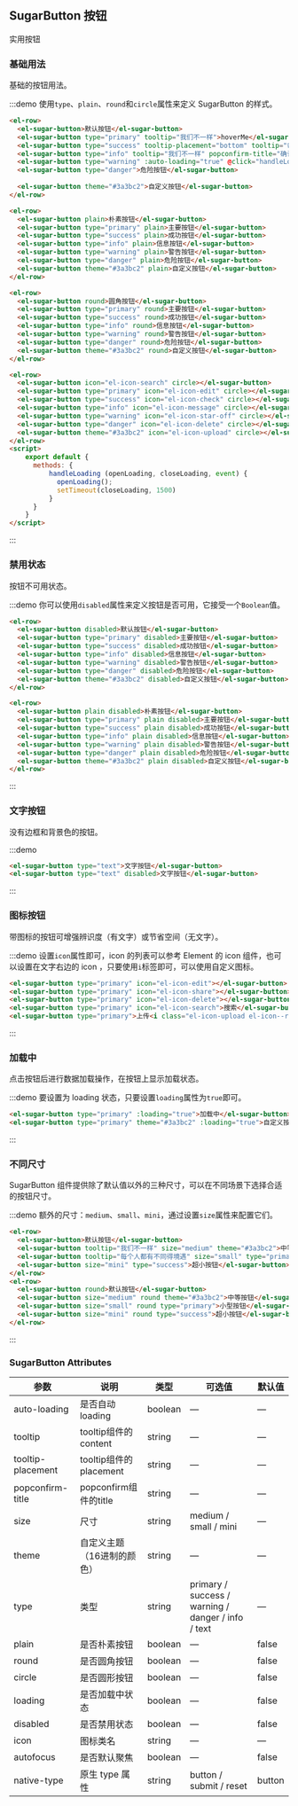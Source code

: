 ## SugarButton 按钮
实用按钮

### 基础用法

基础的按钮用法。

:::demo 使用`type`、`plain`、`round`和`circle`属性来定义 SugarButton 的样式。

```html
<el-row>
  <el-sugar-button>默认按钮</el-sugar-button>
  <el-sugar-button type="primary" tooltip="我们不一样">hoverMe</el-sugar-button>
  <el-sugar-button type="success" tooltip-placement="bottom" tooltip="每个人都有不同的境遇">hoverMe</el-sugar-button>
  <el-sugar-button type="info" tooltip="我们不一样" popconfirm-title="确认删除吗">clickMe</el-sugar-button>
  <el-sugar-button type="warning" :auto-loading="true" @click="handleLoading">自动loading</el-sugar-button>
  <el-sugar-button type="danger">危险按钮</el-sugar-button>
   
  <el-sugar-button theme="#3a3bc2">自定义按钮</el-sugar-button>
</el-row>

<el-row>
  <el-sugar-button plain>朴素按钮</el-sugar-button>
  <el-sugar-button type="primary" plain>主要按钮</el-sugar-button>
  <el-sugar-button type="success" plain>成功按钮</el-sugar-button>
  <el-sugar-button type="info" plain>信息按钮</el-sugar-button>
  <el-sugar-button type="warning" plain>警告按钮</el-sugar-button>
  <el-sugar-button type="danger" plain>危险按钮</el-sugar-button>
  <el-sugar-button theme="#3a3bc2" plain>自定义按钮</el-sugar-button>
</el-row>

<el-row>
  <el-sugar-button round>圆角按钮</el-sugar-button>
  <el-sugar-button type="primary" round>主要按钮</el-sugar-button>
  <el-sugar-button type="success" round>成功按钮</el-sugar-button>
  <el-sugar-button type="info" round>信息按钮</el-sugar-button>
  <el-sugar-button type="warning" round>警告按钮</el-sugar-button>
  <el-sugar-button type="danger" round>危险按钮</el-sugar-button>
  <el-sugar-button theme="#3a3bc2" round>自定义按钮</el-sugar-button>  
</el-row>

<el-row>
  <el-sugar-button icon="el-icon-search" circle></el-sugar-button>
  <el-sugar-button type="primary" icon="el-icon-edit" circle></el-sugar-button>
  <el-sugar-button type="success" icon="el-icon-check" circle></el-sugar-button>
  <el-sugar-button type="info" icon="el-icon-message" circle></el-sugar-button>
  <el-sugar-button type="warning" icon="el-icon-star-off" circle></el-sugar-button>
  <el-sugar-button type="danger" icon="el-icon-delete" circle></el-sugar-button>
  <el-sugar-button theme="#3a3bc2" icon="el-icon-upload" circle></el-sugar-button>
</el-row>
<script>
    export default {
      methods: {
          handleLoading (openLoading, closeLoading, event) {
            openLoading();
            setTimeout(closeLoading, 1500)
          }
      }
    }
</script>
```
:::

### 禁用状态

按钮不可用状态。

:::demo 你可以使用`disabled`属性来定义按钮是否可用，它接受一个`Boolean`值。

```html
<el-row>
  <el-sugar-button disabled>默认按钮</el-sugar-button>
  <el-sugar-button type="primary" disabled>主要按钮</el-sugar-button>
  <el-sugar-button type="success" disabled>成功按钮</el-sugar-button>
  <el-sugar-button type="info" disabled>信息按钮</el-sugar-button>
  <el-sugar-button type="warning" disabled>警告按钮</el-sugar-button>
  <el-sugar-button type="danger" disabled>危险按钮</el-sugar-button>
  <el-sugar-button theme="#3a3bc2" disabled>自定义按钮</el-sugar-button>
</el-row>

<el-row>
  <el-sugar-button plain disabled>朴素按钮</el-sugar-button>
  <el-sugar-button type="primary" plain disabled>主要按钮</el-sugar-button>
  <el-sugar-button type="success" plain disabled>成功按钮</el-sugar-button>
  <el-sugar-button type="info" plain disabled>信息按钮</el-sugar-button>
  <el-sugar-button type="warning" plain disabled>警告按钮</el-sugar-button>
  <el-sugar-button type="danger" plain disabled>危险按钮</el-sugar-button>
  <el-sugar-button theme="#3a3bc2" plain disabled>自定义按钮</el-sugar-button>  
</el-row>
```
:::

### 文字按钮

没有边框和背景色的按钮。

:::demo
```html
<el-sugar-button type="text">文字按钮</el-sugar-button>
<el-sugar-button type="text" disabled>文字按钮</el-sugar-button>
```
:::

### 图标按钮

带图标的按钮可增强辨识度（有文字）或节省空间（无文字）。

:::demo 设置`icon`属性即可，icon 的列表可以参考 Element 的 icon 组件，也可以设置在文字右边的 icon ，只要使用`i`标签即可，可以使用自定义图标。

```html
<el-sugar-button type="primary" icon="el-icon-edit"></el-sugar-button>
<el-sugar-button type="primary" icon="el-icon-share"></el-sugar-button>
<el-sugar-button type="primary" icon="el-icon-delete"></el-sugar-button>
<el-sugar-button type="primary" icon="el-icon-search">搜索</el-sugar-button>
<el-sugar-button type="primary">上传<i class="el-icon-upload el-icon--right"></i></el-sugar-button>
```
:::


### 加载中

点击按钮后进行数据加载操作，在按钮上显示加载状态。

:::demo 要设置为 loading 状态，只要设置`loading`属性为`true`即可。

```html
<el-sugar-button type="primary" :loading="true">加载中</el-sugar-button>
<el-sugar-button type="primary" theme="#3a3bc2" :loading="true">自定义按钮加载中</el-sugar-button>
```
:::

### 不同尺寸

SugarButton 组件提供除了默认值以外的三种尺寸，可以在不同场景下选择合适的按钮尺寸。

:::demo 额外的尺寸：`medium`、`small`、`mini`，通过设置`size`属性来配置它们。

```html
<el-row>
  <el-sugar-button>默认按钮</el-sugar-button>
  <el-sugar-button tooltip="我们不一样" size="medium" theme="#3a3bc2">中等按钮</el-sugar-button>
  <el-sugar-button tooltip="每个人都有不同得境遇" size="small" type="primary">小型按钮</el-sugar-button>
  <el-sugar-button size="mini" type="success">超小按钮</el-sugar-button>
</el-row>
<el-row>
  <el-sugar-button round>默认按钮</el-sugar-button>
  <el-sugar-button size="medium" round theme="#3a3bc2">中等按钮</el-sugar-button>
  <el-sugar-button size="small" round type="primary">小型按钮</el-sugar-button>
  <el-sugar-button size="mini" round type="success">超小按钮</el-sugar-button>
</el-row>
```
:::

### SugarButton Attributes
| 参数                | 说明                  | 类型      | 可选值       | 默认值   |
|-------------------|---------------------|---------|-------------  |-------- |
| auto-loading      | 是否自动loading         | boolean | — | — |
| tooltip           | tooltip组件的content   | string  | — | — |
| tooltip-placement | tooltip组件的placement | string  | — | — |
| popconfirm-title  | popconfirm组件的title  | string  | — | — |
| size              | 尺寸                  | string  |   medium / small / mini           |    —     |
| theme             | 自定义主题（16进制的颜色）      | string  |      —          |    —     |
| type              | 类型                  | string  |   primary / success / warning / danger / info / text |     —    |
| plain             | 是否朴素按钮              | boolean | — | false   |
| round             | 是否圆角按钮              | boolean | — | false   |
| circle            | 是否圆形按钮              | boolean | — | false   |
| loading           | 是否加载中状态             | boolean | — | false   |
| disabled          | 是否禁用状态              | boolean | —   | false   |
| icon              | 图标类名                | string  |  —  |  —  |
| autofocus         | 是否默认聚焦              | boolean |  —  |  false  |
| native-type       | 原生 type 属性          | string  | button / submit / reset | button |

